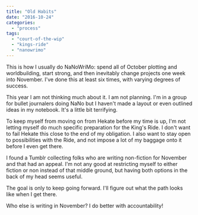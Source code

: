 ```yaml
---
title: "Old Habits"
date: "2016-10-24"
categories: 
  - "process"
tags: 
  - "court-of-the-wip"
  - "kings-ride"
  - "nanowrimo"
---
```


This is how I usually do NaNoWriMo: spend all of October plotting and worldbuilding, start strong, and then inevitably change projects one week into November. I've done this at least six times, with varying degrees of success. 

This year I am not thinking much about it. I am not planning. I'm in a group for bullet journalers doing NaNo but I haven't made a layout or even outlined ideas in my notebook. It's a little bit terrifying. 

To keep myself from moving on from Hekate before my time is up, I'm not letting myself do much specific preparation for the King's Ride. I don't want to fail Hekate this close to the end of my obligation. I also want to stay open to possibilities with the Ride, and not impose a lot of my baggage onto it before I even get there. 

I found a Tumblr collecting folks who are writing non-fiction for November and that had an appeal. I'm not any good at restricting myself to either fiction or non instead of that middle ground, but having both options in the back of my head seems useful. 

The goal is only to keep going forward. I'll figure out what the path looks like when I get there. 

Who else is writing in November? I do better with accountability!
